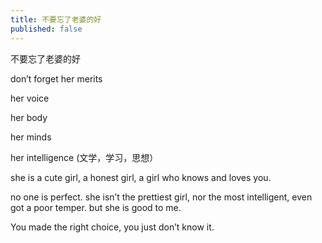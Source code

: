 ```yaml
---
title: 不要忘了老婆的好
published: false
---
```

不要忘了老婆的好

don’t forget her merits

her voice

her body

her minds

her intelligence (文学，学习，思想）

she is a cute girl, a honest girl, a girl who knows and loves you.

no one is perfect. she isn’t the prettiest girl, nor the most intelligent, even got a poor temper. but she is good to me.

You made the right choice, you just don’t know it.

